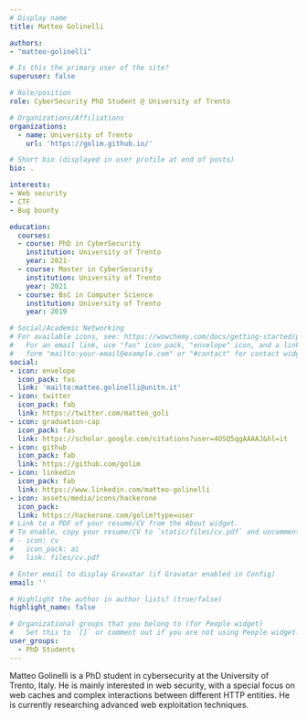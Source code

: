 ```yaml
---
# Display name
title: Matteo Golinelli

authors:
- "matteo-golinelli"

# Is this the primary user of the site?
superuser: false

# Role/position
role: CyberSecurity PhD Student @ University of Trento

# Organizations/Affiliations
organizations:
  - name: University of Trento
    url: 'https://golim.github.io/'

# Short bio (displayed in user profile at end of posts)
bio: .

interests:
- Web security
- CTF
- Bug bounty

education:
  courses:
  - course: PhD in CyberSecurity
    institution: University of Trento
    year: 2021-
  - course: Master in CyberSecurity
    institution: University of Trento
    year: 2021
  - course: BsC in Computer Science
    institution: University of Trento
    year: 2019

# Social/Academic Networking
# For available icons, see: https://wowchemy.com/docs/getting-started/page-builder/#icons
#   For an email link, use "fas" icon pack, "envelope" icon, and a link in the
#   form "mailto:your-email@example.com" or "#contact" for contact widget.
social:
- icon: envelope
  icon_pack: fas
  link: 'mailto:matteo.golinelli@unitn.it'
- icon: twitter
  icon_pack: fab
  link: https://twitter.com/matteo_goli
- icon: graduation-cap
  icon_pack: fas
  link: https://scholar.google.com/citations?user=4OSQ5qgAAAAJ&hl=it
- icon: github
  icon_pack: fab
  link: https://github.com/golim
- icon: linkedin
  icon_pack: fab
  link: https://www.linkedin.com/matteo-golinelli
- icon: assets/media/icons/hackerone
  icon_pack: 
  link: https://hackerone.com/golim?type=user
# Link to a PDF of your resume/CV from the About widget.
# To enable, copy your resume/CV to `static/files/cv.pdf` and uncomment the lines below.
# - icon: cv
#   icon_pack: ai
#   link: files/cv.pdf

# Enter email to display Gravatar (if Gravatar enabled in Config)
email: ''

# Highlight the author in author lists? (true/false)
highlight_name: false

# Organizational groups that you belong to (for People widget)
#   Set this to `[]` or comment out if you are not using People widget.
user_groups:
  - PhD Students
---
```


Matteo Golinelli is a PhD student in cybersecurity at the University of Trento, Italy. He is mainly interested in web security, with a special focus on web caches and complex interactions between different HTTP entities. He is currently researching advanced web exploitation techniques.
